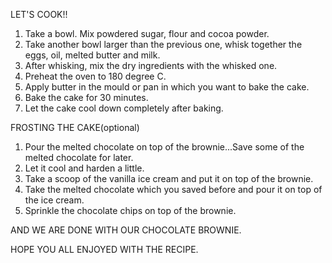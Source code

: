 LET'S COOK!!

1. Take a bowl. Mix powdered sugar, flour and cocoa powder.
2. Take another bowl larger than the previous one, whisk together the eggs, oil, melted butter and milk.
3. After whisking, mix the dry ingredients with the whisked one.
4. Preheat the oven to 180 degree C.
5. Apply butter in the mould or pan in which you want to bake the cake.
6. Bake the cake for 30 minutes.
7. Let the cake cool down completely after baking.


FROSTING THE CAKE(optional)

1. Pour the melted chocolate on top of the brownie...Save some of the melted chocolate for later.
2. Let it cool and harden a little.
3. Take a scoop of the vanilla ice cream and put it on top of the brownie.
4. Take the melted chocolate which you saved before and pour it on top of the ice cream.
5. Sprinkle the chocolate chips on top of the brownie. 


AND WE ARE DONE WITH OUR CHOCOLATE BROWNIE.

HOPE YOU ALL ENJOYED WITH THE RECIPE.